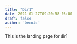 ```yaml
---
title: "Dir1"
date: 2021-01-27T09:20:58-05:00
draft: false
author: "Dennis"
---
```


This is the landing page for dir1